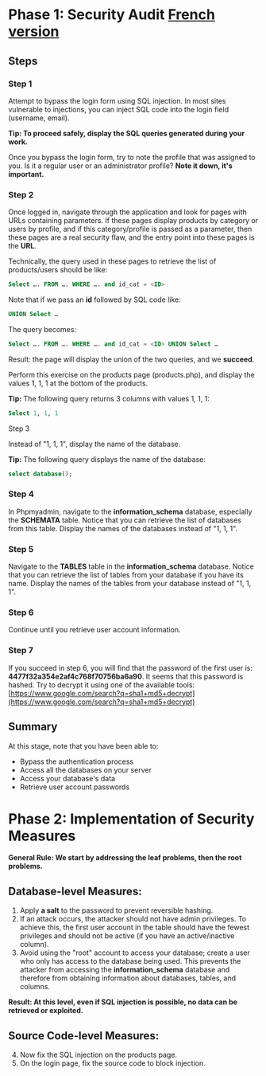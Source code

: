 # Phase 1: Security Audit [French version](https://github.com/nasri-lab/sql-injection/blob/main/labs/lab1%20-%20sql%20injection%20-%20fr.md)

## Steps

### Step 1
Attempt to bypass the login form using SQL injection. In most sites vulnerable to injections, you can inject SQL code into the login field (username, email).

**Tip: To proceed safely, display the SQL queries generated during your work.**

Once you bypass the login form, try to note the profile that was assigned to you. Is it a regular user or an administrator profile? **Note it down, it's important.**

### Step 2

Once logged in, navigate through the application and look for pages with URLs containing parameters. If these pages display products by category or users by profile, and if this category/profile is passed as a parameter, then these pages are a real security flaw, and the entry point into these pages is the **URL**.

Technically, the query used in these pages to retrieve the list of products/users should be like:

```sql
Select …. FROM …. WHERE …. and id_cat = <ID>
```
Note that if we pass an **id** followed by SQL code like:
```sql
UNION Select …
```

The query becomes:
```sql
Select …. FROM …. WHERE …. and id_cat = <ID> UNION Select …
``` 
Result: the page will display the union of the two queries, and we **succeed**.

Perform this exercise on the products page (products.php), and display the values 1, 1, 1 at the bottom of the products.

**Tip:** The following query returns 3 columns with values 1, 1, 1:

```sql
Select 1, 1, 1
``` 

Step 3

Instead of "1, 1, 1", display the name of the database.

**Tip:** The following query displays the name of the database:

```sql
select database();
```


### Step 4

In Phpmyadmin, navigate to the **information_schema** database, especially the **SCHEMATA** table. Notice that you can retrieve the list of databases from this table. Display the names of the databases instead of "1, 1, 1".

### Step 5

Navigate to the **TABLES** table in the **information_schema** database. Notice that you can retrieve the list of tables from your database if you have its name. Display the names of the tables from your database instead of "1, 1, 1".

### Step 6

Continue until you retrieve user account information.

### Step 7

If you succeed in step 6, you will find that the password of the first user is: **4477f32a354e2af4c768f70756ba6a90**. It seems that this password is hashed. Try to decrypt it using one of the available tools:
[https://www.google.com/search?q=sha1+md5+decrypt](https://www.google.com/search?q=sha1+md5+decrypt)

## Summary

At this stage, note that you have been able to:

- Bypass the authentication process
- Access all the databases on your server
- Access your database's data
- Retrieve user account passwords

# Phase 2: Implementation of Security Measures

**General Rule: We start by addressing the leaf problems, then the root problems.**

## Database-level Measures:

1. Apply **a salt** to the password to prevent reversible hashing.
2. If an attack occurs, the attacker should not have admin privileges. To achieve this, the first user account in the table should have the fewest privileges and should not be active (if you have an active/inactive column).
3. Avoid using the "root" account to access your database; create a user who only has access to the database being used. This prevents the attacker from accessing the **information_schema** database and therefore from obtaining information about databases, tables, and columns.

**Result: At this level, even if SQL injection is possible, no data can be retrieved or exploited.**

## Source Code-level Measures:

4. Now fix the SQL injection on the products page.
5. On the login page, fix the source code to block injection.
